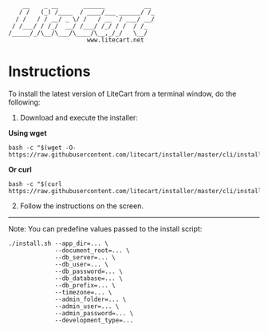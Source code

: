         __    _ __       ______           __
       / /   (_) /____  / ____/___ ______/ /_
      / /   / / __/ _ \/ /   / __ `/ ___/ __/
     / /___/ / /_/  __/ /___/ /_/ / /  / /_
    /_____/_/\__/\___/\____/\__,_/_/   \__/
                          www.litecart.net

# Instructions

To install the latest version of LiteCart from a terminal window, do the following:

1. Download and execute the installer:

  **Using wget**

    bash -c "$(wget -O- https://raw.githubusercontent.com/litecart/installer/master/cli/install.sh)"

  **Or curl**

    bash -c "$(curl https://raw.githubusercontent.com/litecart/installer/master/cli/install.sh)"

2. Follow the instructions on the screen.

-----------------------------------------------------------------------

Note: You can predefine values passed to the install script:

    ./install.sh --app_dir=... \
                 --document_root=... \
                 --db_server=... \
                 --db_user=... \
                 --db_password=... \
                 --db_database=... \
                 --db_prefix=... \
                 --timezone=... \
                 --admin_folder=... \
                 --admin_user=... \
                 --admin_password=... \
                 --development_type=...
